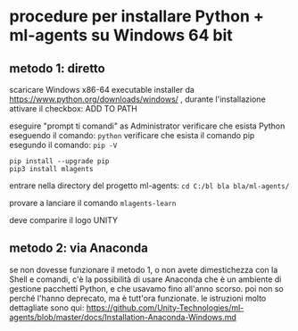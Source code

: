 
# procedure per installare Python + ml-agents su Windows 64 bit

## metodo 1: diretto
scaricare Windows x86-64 executable installer da https://www.python.org/downloads/windows/ , durante l'installazione attivare il checkbox: ADD TO PATH

eseguire "prompt ti comandi" as Administrator
verificare che esista Python eseguendo il comando: `python`
verificare che esista il comando pip esegundo il comando: `pip -V`

```
pip install --upgrade pip
pip3 install mlagents
```

entrare nella directory del progetto ml-agents: `cd C:/bl bla bla/ml-agents/`

provare a lanciare il comando `mlagents-learn`

deve comparire il logo UNITY

## metodo 2: via Anaconda
se non dovesse funzionare il metodo 1, o non avete dimestichezza con la Shell e comandi, c'è la possibilità di usare Anaconda che è un ambiente di gestione pacchetti Python, e che usavamo fino all'anno scorso. poi non so perché l'hanno deprecato, ma è tutt'ora funzionate.
le istruzioni molto dettagliate sono qui: 
https://github.com/Unity-Technologies/ml-agents/blob/master/docs/Installation-Anaconda-Windows.md




